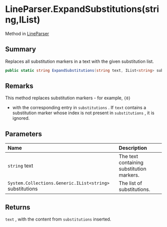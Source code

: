 # LineParser.ExpandSubstitutions(string,IList<string>)

Method in [LineParser](/docs/api/csharp/yarn.markup.lineparser.md)

## Summary


Replaces all substitution markers in a text with the given
substitution list.


```csharp
public static string ExpandSubstitutions(string text, IList<string> substitutions)
```

## Remarks


This method replaces substitution markers - for example,  `{0}` 
- with the corresponding entry in  `substitutions` .
If  `text`  contains a substitution marker whose
index is not present in  `substitutions` , it is
ignored.


## Parameters

|Name|Description|
|:---|:---|
|`string` text|The text containing substitution markers.|
|`System.Collections.Generic.IList<string>` substitutions|The list of substitutions.|

## Returns

`text` , with the content from  `substitutions`  inserted.

